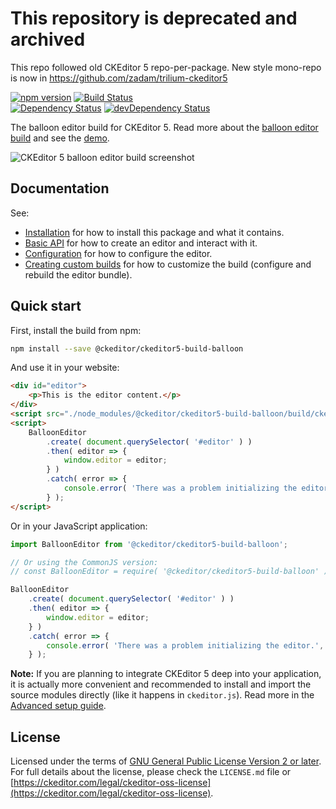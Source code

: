 # This repository is deprecated and archived

This repo followed old CKEditor 5 repo-per-package. New style mono-repo is now in https://github.com/zadam/trilium-ckeditor5

[![npm version](https://badge.fury.io/js/%40ckeditor%2Fckeditor5-build-balloon.svg)](https://www.npmjs.com/package/@ckeditor/ckeditor5-build-balloon)
[![Build Status](https://travis-ci.org/ckeditor/ckeditor5-build-balloon.svg?branch=master)](https://travis-ci.org/ckeditor/ckeditor5-build-balloon)
<br>
[![Dependency Status](https://david-dm.org/ckeditor/ckeditor5-build-balloon/status.svg)](https://david-dm.org/ckeditor/ckeditor5-build-balloon)
[![devDependency Status](https://david-dm.org/ckeditor/ckeditor5-build-balloon/dev-status.svg)](https://david-dm.org/ckeditor/ckeditor5-build-balloon?type=dev)

The balloon editor build for CKEditor 5. Read more about the [balloon editor build](https://ckeditor.com/docs/ckeditor5/latest/builds/guides/overview.html#balloon-editor) and see the [demo](https://ckeditor.com/docs/ckeditor5/latest/examples/builds/balloon-editor.html).

![CKEditor 5 balloon editor build screenshot](https://c.cksource.com/a/1/img/npm/ckeditor5-build-balloon.png)

## Documentation

See:

* [Installation](https://ckeditor.com/docs/ckeditor5/latest/builds/guides/integration/installation.html) for how to install this package and what it contains.
* [Basic API](https://ckeditor.com/docs/ckeditor5/latest/builds/guides/integration/basic-api.html) for how to create an editor and interact with it.
* [Configuration](https://ckeditor.com/docs/ckeditor5/latest/builds/guides/integration/configuration.html) for how to configure the editor.
* [Creating custom builds](https://ckeditor.com/docs/ckeditor5/latest/builds/guides/development/custom-builds.html) for how to customize the build (configure and rebuild the editor bundle).

## Quick start

First, install the build from npm:

```bash
npm install --save @ckeditor/ckeditor5-build-balloon
```

And use it in your website:

```html
<div id="editor">
	<p>This is the editor content.</p>
</div>
<script src="./node_modules/@ckeditor/ckeditor5-build-balloon/build/ckeditor.js"></script>
<script>
	BalloonEditor
		.create( document.querySelector( '#editor' ) )
		.then( editor => {
			window.editor = editor;
		} )
		.catch( error => {
			console.error( 'There was a problem initializing the editor.', error );
		} );
</script>
```

Or in your JavaScript application:

```js
import BalloonEditor from '@ckeditor/ckeditor5-build-balloon';

// Or using the CommonJS version:
// const BalloonEditor = require( '@ckeditor/ckeditor5-build-balloon' );

BalloonEditor
	.create( document.querySelector( '#editor' ) )
	.then( editor => {
		window.editor = editor;
	} )
	.catch( error => {
		console.error( 'There was a problem initializing the editor.', error );
	} );
```

**Note:** If you are planning to integrate CKEditor 5 deep into your application, it is actually more convenient and recommended to install and import the source modules directly (like it happens in `ckeditor.js`). Read more in the [Advanced setup guide](https://ckeditor.com/docs/ckeditor5/latest/builds/guides/integration/advanced-setup.html).

## License

Licensed under the terms of [GNU General Public License Version 2 or later](http://www.gnu.org/licenses/gpl.html). For full details about the license, please check the `LICENSE.md` file or [https://ckeditor.com/legal/ckeditor-oss-license](https://ckeditor.com/legal/ckeditor-oss-license).
